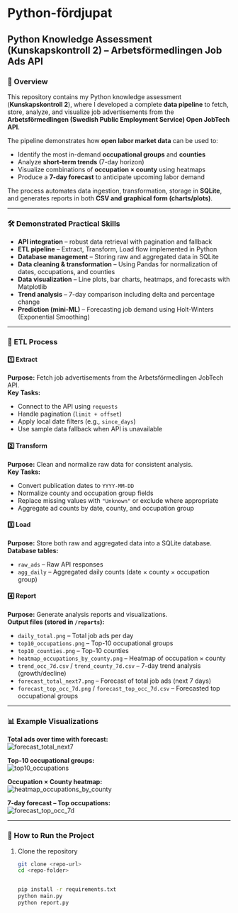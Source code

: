 
# Python-fördjupat  
## Python Knowledge Assessment (Kunskapskontroll 2) – Arbetsförmedlingen Job Ads API  

### 📌 Overview  
This repository contains my Python knowledge assessment (**Kunskapskontroll 2**), where I developed a complete **data pipeline** to fetch, store, analyze, and visualize job advertisements from the **Arbetsförmedlingen (Swedish Public Employment Service) Open JobTech API**.  

The pipeline demonstrates how **open labor market data** can be used to:  
- Identify the most in-demand **occupational groups** and **counties**  
- Analyze **short-term trends** (7-day horizon)  
- Visualize combinations of **occupation × county** using heatmaps  
- Produce a **7-day forecast** to anticipate upcoming labor demand  

The process automates data ingestion, transformation, storage in **SQLite**, and generates reports in both **CSV and graphical form (charts/plots)**.  

---

### 🛠️ Demonstrated Practical Skills  
- **API integration** – robust data retrieval with pagination and fallback  
- **ETL pipeline** – Extract, Transform, Load flow implemented in Python  
- **Database management** – Storing raw and aggregated data in SQLite  
- **Data cleaning & transformation** – Using Pandas for normalization of dates, occupations, and counties  
- **Data visualization** – Line plots, bar charts, heatmaps, and forecasts with Matplotlib  
- **Trend analysis** – 7-day comparison including delta and percentage change  
- **Prediction (mini-ML)** – Forecasting job demand using Holt-Winters (Exponential Smoothing)  

---

### 🔄 ETL Process  

#### 1️⃣ Extract  
**Purpose:** Fetch job advertisements from the Arbetsförmedlingen JobTech API.  
**Key Tasks:**  
- Connect to the API using `requests`  
- Handle pagination (`limit + offset`)  
- Apply local date filters (e.g., `since_days`)  
- Use sample data fallback when API is unavailable  

#### 2️⃣ Transform  
**Purpose:** Clean and normalize raw data for consistent analysis.  
**Key Tasks:**  
- Convert publication dates to `YYYY-MM-DD`  
- Normalize county and occupation group fields  
- Replace missing values with `"Unknown"` or exclude where appropriate  
- Aggregate ad counts by date, county, and occupation group  

#### 3️⃣ Load  
**Purpose:** Store both raw and aggregated data into a SQLite database.  
**Database tables:**  
- `raw_ads` – Raw API responses  
- `agg_daily` – Aggregated daily counts (date × county × occupation group)  

#### 4️⃣ Report  
**Purpose:** Generate analysis reports and visualizations.  
**Output files (stored in `/reports`):**  
- `daily_total.png` – Total job ads per day  
- `top10_occupations.png` – Top-10 occupational groups  
- `top10_counties.png` – Top-10 counties  
- `heatmap_occupations_by_county.png` – Heatmap of occupation × county  
- `trend_occ_7d.csv` / `trend_county_7d.csv` – 7-day trend analysis (growth/decline)  
- `forecast_total_next7.png` – Forecast of total job ads (next 7 days)  
- `forecast_top_occ_7d.png` / `forecast_top_occ_7d.csv` – Forecasted top occupational groups  

---

### 📊 Example Visualizations  



**Total ads over time with forecast:**  
![forecast_total_next7](reports/forecast_total_next7.png)  

**Top-10 occupational groups:**  
![top10_occupations](reports/top10_occupations.png)  

**Occupation × County heatmap:**  
![heatmap_occupations_by_county](reports/heatmap_occupations_by_county.png)  

**7-day forecast – Top occupations:**  
![forecast_top_occ_7d](reports/forecast_top_occ_7d.png)  


---

### 🚀 How to Run the Project  

1. Clone the repository  
   ```bash
   git clone <repo-url>
   cd <repo-folder>


   pip install -r requirements.txt
   python main.py
   python report.py



